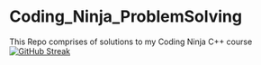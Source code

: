 # Coding_Ninja_ProblemSolving
This Repo comprises of solutions to my Coding Ninja C++ course
[![GitHub Streak](http://github-readme-streak-stats.herokuapp.com?user=Indominous1&theme=dark&hide_border=true&date_format=j%20M%5B%20Y%5D)](https://git.io/streak-stats)
